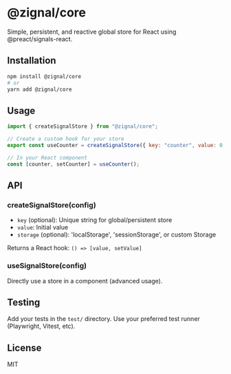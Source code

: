 # @zignal/core

Simple, persistent, and reactive global store for React using @preact/signals-react.

## Installation

```bash
npm install @zignal/core
# or
yarn add @zignal/core
```

## Usage

```js
import { createSignalStore } from "@zignal/core";

// Create a custom hook for your store
export const useCounter = createSignalStore({ key: "counter", value: 0, storage: "localStorage" });

// In your React component
const [counter, setCounter] = useCounter();
```

## API

### createSignalStore(config)
- `key` (optional): Unique string for global/persistent store
- `value`: Initial value
- `storage` (optional): 'localStorage', 'sessionStorage', or custom Storage

Returns a React hook: `() => [value, setValue]`

### useSignalStore(config)
Directly use a store in a component (advanced usage).

## Testing

Add your tests in the `test/` directory. Use your preferred test runner (Playwright, Vitest, etc).

## License
MIT 